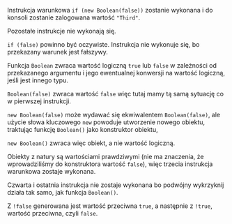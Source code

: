 Instrukcja warunkowa `if (new Boolean(false))` zostanie wykonana i do konsoli zostanie zalogowana wartość `"Third"`.

Pozostałe instrukcje nie wykonają się.

`if (false)` powinno być oczywiste. Instrukcja nie wykonuje się, bo przekazany warunek jest fałszywy.

Funkcja `Boolean` zwraca wartość logiczną `true` lub `false` w zależności od przekazanego argumentu i jego ewentualnej konwersji na wartość logiczną, jeśli jest innego typu.

`Boolean(false)` zwraca wartość `false` więc tutaj mamy tą samą sytuację co w pierwszej instrukcji.

`new Boolean(false)` może wydawać się ekwiwalentem `Boolean(false)`, ale użycie słowa kluczowego `new` powoduje utworzenie nowego obiektu, traktując funkcję `Boolean()` jako konstruktor obiektu,

`new Boolean()` zwraca więc obiekt, a nie wartość logiczną.

Obiekty z natury są wartościami prawdziwymi (nie ma znaczenia, że wprowadziliśmy do konstruktora wartość `false`), więc trzecia instrukcja warunkowa zostaje wykonana.

Czwarta i ostatnia instrukcja nie zostaje wykonana bo podwójny wykrzyknij działa tak samo, jak funkcja `Boolean()`.

Z `!false` generowana jest wartość przeciwna `true`, a następnie z `!true`, wartość przeciwna, czyli `false`.
